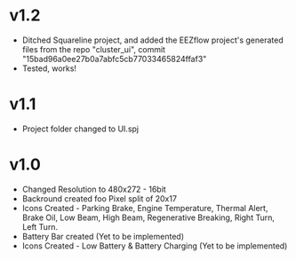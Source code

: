 # v1.2
* Ditched Squareline project, and added the EEZflow project's generated files from the repo "cluster_ui", commit "15bad96a0ee27b0a7abfc5cb77033465824ffaf3"
* Tested, works!

# v1.1
* Project folder changed to UI.spj

# v1.0
* Changed Resolution to 480x272 - 16bit
* Backround created foo Pixel split of 20x17 
* Icons Created - Parking Brake, Engine Temperature, Thermal Alert, Brake Oil, Low Beam, High Beam, Regenerative Breaking, Right Turn, Left Turn.
* Battery Bar created (Yet to be implemented)
* Icons Created - Low Battery & Battery Charging (Yet to be implemented)